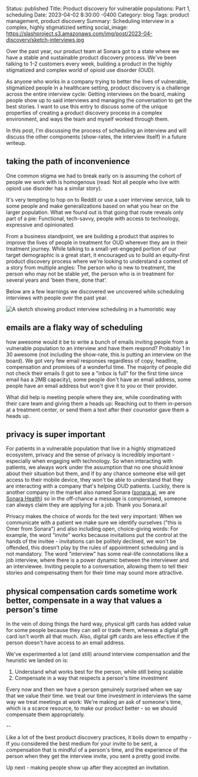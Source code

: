 Status: published
Title:  Product discovery for vulnerable populations: Part 1, scheduling
Date:   2023-04-02 8:30:00 -0400
Category: blog
Tags: product management, product discovery
Summary: Scheduling interview in a complex, highly stigmatizied setting 
social_image: https://slashproject.s3.amazonaws.com/img/post/2023-04-discovery/sketch-interviews.jpg


Over the past year, our product team at Sonara got to a state where we have a stable and sustainable product discovery process. We've been talking to 1-2 customers every week, building a product in the highly stigmatized and complex world of opioid use disorder (OUD). 

As anyone who works in a company trying to better the lives of vulnerable, stigmatized people in a healthcare setting, product discovery is a challenge across the entire interview cycle: Getting interviews on the board, making people show up to said interviews and managing the conversation to get the best stories. I want to use this entry to discuss some of the unique properties of creating a product discovery process in a complex environment, and ways the team and myself worked through them.

In this post, I'm discussing the process of scheduling an interview and will discuss the other components (show-rates, the interview itself) in a future writeup. 

## taking the path of inconvenience

One common stigma we had to break early on is assuming the cohort of people we work with is homogenous (read: Not all people who live with opioid use disorder has a similar story). 

It's very tempting to hop on to Reddit or use a user interview service, talk to some people and make generalizations based on what you hear on the larger population. What we found out is that going that route reveals only part of a pie: Functional, tech-savvy, people with access to technology, expressive and opinionated. 

From a business standpoint, we are building a product that aspires to improve the lives of people in treatment for OUD wherever they are in their treatment journey. While talking to a small-yet-engeged portion of our target demographic is a great start, it encouraged us to build an equity-first product discovery process where we're looking to understand a context of a story from multiple angles: The person who is new to treatment, the person who may not be stable yet, the person who is in treatment for several years and 'been there, done that'. 

Below are a few learnings we discovered we uncovered while scheduling interviews with people over the past year.

![A sketch showing product interview scheduling in a humoristic way](https://slashproject.s3.amazonaws.com/img/post/2023-04-discovery/sketch-interviews.jpg)

## emails are a flaky way of scheduling

how awesome would it be to write a bunch of emails inviting people from a vulnerable population to an interview and have them respond? Probably 1 in 30 awesome (not including the show-rate, this is putting an interview on the board). We got very few email responses regardless of copy, headline, compensation and promises of a wonderful time. The majority of people did not check their emails (I got to see a "inbox is full" for the first time since email has a 2MB capacity), some people don't have an email address, some people have an email address but won't give it to you or their provider. 


What did help is meeting people where they are, while coordinating with their care team and giving them a heads up: Reaching out to them in-person at a treatment center, or send them a text after their counselor gave them a heads up.

## privacy is super important

For patients in a vulnerable population that live in a highly stigmatized ecosystem, privacy and the sense of privacy is incredibly important - especially when engaging with technology. So when interacting with patients, we always work under the assumption that no one should know about their situation but them, and if by any chance someone else will get access to their mobile device, they won't be able to understand that they are interacting with a company that's helping OUD patients. Luckily, there is another company in the market also named Sonara ([sonara.ai](https://m.sonara.ai/), we are [Sonara Health](https://www.sonarahealth.com/)) so in the off-chance a message is compromised, someone can always claim they are applying for a job. Thank you Sonara.ai!

Privacy makes the choice of words for the text very important: When we communicate with a patient we make sure we identify ourselves ("this is Omer from Sonara") and also including open, choice-giving words: For example, the word "invite" works because invitations put the control at the hands of the invitee - invitations can be politely declined, we won't be offended, this doesn't play by the rules of appointment scheduling and is not mandatory. The word "interview" has some real-life connotations like a job interview, where there is a power dynamic between the interviewer and an interviewee. Inviting people to a conversation, allowing them to tell their stories and compensating them for their time may sound more attractive. 

## physical compensation cards sometime work better, compensate in a way that values a person's time

In the vein of doing things the hard way, physical gift cards has added value for some people because they can sell or trade them, whereas a digital gift card isn't worth all that much. Also, digital gift cards are less effective if the person doesn't have access to an email address. 

We've experimented a lot (and still) around interview compensation and the heuristic we landed on is:

1. Understand what works best for the person, while still being scalable 
2. Compensate in a way that respects a person's time investment 

Every now and then we have a person genuinely surprised when we say that we value their time. we treat our time investment in interviews the same way we treat meetings at work: We're making an ask of someone's time, which is a scarce resource, to make our product better - so we should compensate them appropriately. 

--

Like a lot of the best product discovery practices, it boils down to empathy - If you considered the best medium for your invite to be sent, a compensation that is mindful of a person's time, and the experience of the person when they get the interview invite, you sent a pretty good invite. 

Up next - making people show up after they accepted an invitation. 



